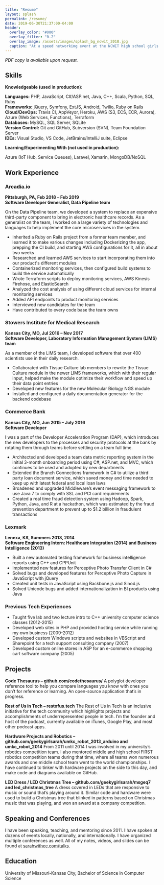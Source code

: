 ```yaml
---
title: "Resume"
layout: splash
permalink: /resume/
date: 2019-06-30T21:37:00-04:00
header:
  overlay_color: "#000"
  overlay_filter: "0.2"
  overlay_image: /assets/images/splash_bg_ncwit_2018.jpg
  caption: "At a speed networking event at the NCWIT high school girls in computing awards ceremony in 2018"
---
```


_PDF copy is available upon request._

## Skills

**Knowledgeable (used in production):**

**Languages:** 	PHP, JavaScript, C#/ASP.net, Java, C++, Scala, Python, SQL, Ruby<br />
**Frameworks:** 	jQuery, Symfony, ExtJS, Android, Twilio, Ruby on Rails<br />
**Cloud/DevOps:** 	Travis CI, AppVeyor, Heroku, AWS (S3, ECS, ECR, Aurora), Azure (Web Services, Functions), Terraform <br />
**Databases:** 	MySQL, SQL Server, SQLite<br />
**Version Control:** 	Git and GitHub, Subversion (SVN), Team Foundation Server <br />
**IDEs:** 	Visual Studio, VS Code, JetBrains/IntelliJ suite, Eclipse<br />

**Learning/Experimenting With (not used in production):**

Azure (IoT Hub, Service Queues), Laravel, Xamarin, MongoDB/NoSQL

## Work Experience

### Arcadia.io
**Pittsburgh, PA, Feb 2018 – Feb 2019**<br />
**Software Developer Generalist, Data Pipeline team**

On the Data Pipeline team, we developed a system to replace an expensive third-party component to bring in electronic healthcare records. As a generalist on the team, I worked on a large variety of technologies and languages to help implement the core microservices in the system.
* Inherited a Ruby on Rails project from a former team member, and learned it to make various changes including Dockerizing the app, prepping the CI build, and starting AWS configurations for it, all in about two weeks
*	Researched and learned AWS services to start incorporating them into our product's different modules
*	Containerized monitoring services, then configured build systems to build the service automatically
*	Wrote Terraform scripts to deploy monitoring services, AWS Kinesis Firehose, and ElasticSearch
*	Analyzed the cost analysis of using different cloud services for internal monitoring services
*	Added API endpoints to product monitoring services
*	Interviewed new candidates for the team
*	Have contributed to every code base the team owns

### Stowers Institute for Medical Research
**Kansas City, MO, Jul 2016 – Nov 2017**<br />
**Software Developer, Laboratory Information Management System (LIMS) team**

As a member of the LIMS team, I developed software that over 400 scientists use in their daily research.
*	Collaborated with Tissue Culture lab members to rewrite the Tissue Culture module in the newer LIMS frameworks, which with their regular input, helped make the module optimize their workflow and speed up their data point entries
*	Developed new features for the new Molecular Biology NGS module
*	Installed and configured a daily documentation generator for the backend codebase

### Commerce Bank
**Kansas City, MO, Jun 2015 – July 2016**<br />
**Software Developer**

I was a part of the Developer Acceleration Program (DAP), which introduces the new developers to the processes and security protocols at the bank by rotating them through teams before settling on a team full time.
*	Architected and developed a team data metric reporting system in the initial 3-month onboarding period using C#, ASP.net, and MVC, which continues to be used and adopted by new departments
*	Extended the Branch Connections framework in C# to utilize a third party loan document service, which saved money and time needed to keep up with latest federal and local loan laws
*	Broadened and upgraded Middleware’s event messaging framework to use Java 7 to comply with SSL and PCI card requirements
*	Created a real time fraud detection system using Hadoop, Spark, Python, Java, and R at a hackathon, which was estimated by the fraud prevention department to prevent up to $1.2 billion in fraudulent transactions

### Lexmark
**Lenexa, KS, Summers 2013, 2014**<br />
**Software Engineering Intern: Healthcare Integration (2014) and Business Intelligence (2013)**
*	Built a new automated testing framework for business intelligence reports using C++ and CPPUnit
*	Implemented new features for Perceptive Photo Transfer Client in C#
*	Solved bugs and developed features for Perceptive Photo Capture in JavaScript with jQuery
*	Created unit tests in JavaScript using Backbone.js and Sinod.js
*	Solved Unicode bugs and added internationalization in BI products using Java

### Previous Tech Experiences
*	Taught five lab and two lecture intro to C++ university computer science classes (2012-2015)
*	Developed web sites in PHP and provided hosting service while running my own business (2009-2012)
*	Developed custom Windows scripts and websites in VBScript and Sharepoint for a tech support consulting company (2007)
*	Developed custom online stores in ASP for an e-commerce shopping cart software company (2005)

## Projects

**Code Thesaurus – github.com/codethesaurus/**
A polyglot developer reference tool to help you compare languages you know with ones you don’t for reference or learning. An open-source application that’s in progress.

**Rest of Us in Tech – restofus.tech**
The Rest of Us in Tech is an inclusive initiative for the tech community which highlights projects and accomplishments of underrepresented people in tech. I’m the founder and host of the podcast, currently available on iTunes, Google Play, and most other podcast apps.

**Hardware Projects and Robotics – github.com/geekygirlsarah/umkc_robot_2013_arduino and umkc_robot_2014**
From 2011 until 2014 I was involved in my university’s robotics competition team. I also mentored middle and high school FIRST robotics competition teams during that time, where all teams won numerous awards and one middle school team went to the world championships. I have continued to tinker with hardware projects on the side to this day, and make code and diagrams available on GitHub.

**LED Dress / LED Christmas Tree – github.com/geekygirlsarah/msgeq7 and led_christmas_tree**
A dress covered in LEDs that are responsive to music or sound that’s playing around it. Similar code and hardware were used to build a Christmas tree that blinked in patterns based on Christmas music that was playing, and won an award at a company competition.

## Speaking and Conferences

I have been speaking, teaching, and mentoring since 2011. I have spoken at dozens of events locally, nationally, and internationally. I have organized multiple conferences as well. All of my notes, videos, and slides can be found at [sarahwithee.com/talks](speaking/).


## Education
University of Missouri-Kansas City, Bachelor of Science in Computer Science
